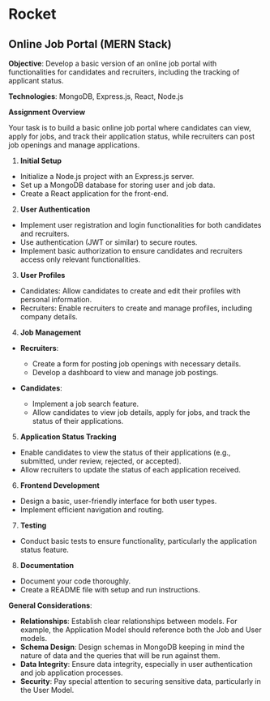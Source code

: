 # Rocket

## Online Job Portal (MERN Stack)

**Objective**: Develop a basic version of an online job portal with functionalities for candidates and recruiters, including the tracking of applicant status.

**Technologies**: MongoDB, Express.js, React, Node.js

**Assignment Overview**

Your task is to build a basic online job portal where candidates can view, apply for jobs, and track their application status, while recruiters can post job openings and manage applications.

1. **Initial Setup**
- Initialize a Node.js project with an Express.js server.
- Set up a MongoDB database for storing user and job data.
- Create a React application for the front-end.

2. **User Authentication**
- Implement user registration and login functionalities for both candidates and recruiters.
- Use authentication (JWT or similar) to secure routes.
- Implement basic authorization to ensure candidates and recruiters access only relevant functionalities.

3. **User Profiles**

- Candidates: Allow candidates to create and edit their profiles with personal information.
- Recruiters: Enable recruiters to create and manage profiles, including company details.

4. **Job Management**

- **Recruiters**:
  - Create a form for posting job openings with necessary details.
  - Develop a dashboard to view and manage job postings.

- **Candidates**:
  - Implement a job search feature.
  - Allow candidates to view job details, apply for jobs, and track the status of their applications.

5. **Application Status Tracking**
  - Enable candidates to view the status of their applications (e.g., submitted, under review, rejected, or accepted).
  - Allow recruiters to update the status of each application received.
 
6. **Frontend Development**
  - Design a basic, user-friendly interface for both user types.
  - Implement efficient navigation and routing.

7. **Testing**
  - Conduct basic tests to ensure functionality, particularly the application status feature.

8. **Documentation**
  - Document your code thoroughly.
  - Create a README file with setup and run instructions.

**General Considerations**:
- **Relationships**: Establish clear relationships between models. For example, the Application Model should reference both the Job and User models.
- **Schema Design**: Design schemas in MongoDB keeping in mind the nature of data and the queries that will be run against them.
- **Data Integrity**: Ensure data integrity, especially in user authentication and job application processes.
- **Security**: Pay special attention to securing sensitive data, particularly in the User Model.